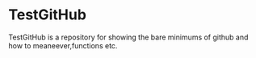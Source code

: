 # TestGitHub
TestGitHub is a repository for showing the bare minimums of github and how to meaneever,functions etc.
